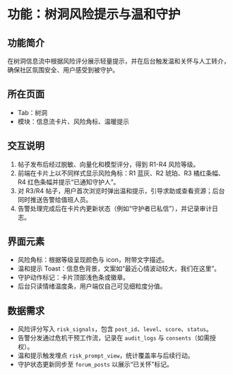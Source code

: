 # 功能：树洞风险提示与温和守护

## 功能简介
在树洞信息流中根据风险评分展示轻量提示，并在后台触发温和关怀与人工转介，确保社区氛围安全、用户感受到被守护。

## 所在页面
- Tab：树洞
- 模块：信息流卡片、风险角标、温暖提示

## 交互说明
1. 帖子发布后经过脱敏、向量化和模型评分，得到 R1-R4 风险等级。
2. 前端在卡片上以不同样式显示风险角标：R1 蓝灰、R2 琥珀、R3 橘红条幅、R4 红色条幅并提示“已通知守护人”。
3. 对 R3/R4 帖子，用户首次浏览时弹出温和提示，引导求助或查看资源；后台同时推送告警给值班人员。
4. 告警处理完成后在卡片内更新状态（例如“守护者已私信”），并记录审计日志。

## 界面元素
- 风险角标：根据等级呈现颜色与 icon，附带文字描述。
- 温和提示 Toast：信息色背景，文案如“最近心情波动较大，我们在这里”。
- 守护动作标记：卡片顶部浅色条或徽章。
- 后台只读情绪温度条，用户端仅自己可见细粒度分值。

## 数据需求
- 风险评分写入 `risk_signals`，包含 `post_id`、`level`、`score`、`status`。
- 告警分发通过危机干预工作流，记录在 `audit_logs` 与 `consents`（如需授权）。
- 温和提示触发埋点 `risk_prompt_view`，统计覆盖率与后续行动。
- 守护状态更新同步至 `forum_posts` 以展示“已关怀”标记。
